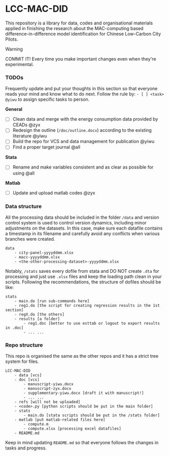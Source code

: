 # LCC-MAC-DID

This repository is a library for data, codes and organisational materials applied in finishing the research about the MAC-computing based difference-in-difference model identification for Chinese Low-Carbon City Pilots.

> [!WARNING]
> COMMIT IT! Every time you make important changes even when they're experimental. 

### TODOs

Frequently update and put your thoughts in this section so that everyone reads your mind and know what to do next. Follow the rule by: `- [ ] <task> @yiwu` to assign specific tasks to person. 

**General**

- [ ] Clean data and merge with the energy consumption data provided by CEADs @zyx
- [ ] Redesign the outline (`/doc/outline.docx`) according to the existing literature @yiwu
- [ ] Build the repo for VCS and data management for publication @yiwu
- [ ] Find a proper target journal @all

**Stata**

- [ ] Rename and make variables consistent and as clear as possible for using @all

**Matlab**

- [ ] Update and upload matlab codes @zyx

### Data structure

All the processing data should be included in the folder `/data` and version control system is used to control version dynamics, including minor adjustments on the datasets. In this case, make sure each datafile contains a timestamp in its filename and carefully avoid any conflicts when various branches were created. 

```text
data 
	- city-panel-yyyyddmm.xlsx
	- macc-yyyyddmm.xlsx
	- <the-other-processing-dataset>-yyyyddmm.xlsx
```

Notably, `/stats` saves every dofile from stata and DO NOT create `.dta` for processing and just use `.xlsx` files and keep the loading path clean in your scripts. Following the recommendations, the structure of dofiles should be like:

```text
stats
	- main.do [run sub-commands here]
	- reg1.do [the script for creating regression results in the 1st section]
	- regX.do [the others]
	- results [a folder]
		- reg1.doc [better to use esttab or logout to export results in .doc]
		- ... ...

```

### Repo structure

This repo is organised the same as the other repos and it has a strict tree system for files. 

```text
LCC-MAC-DID
	- data [vcs]
	- doc [vcs]
		- manuscript-yiwu.docx
		- manuscript-zyx.docx
		- supplementary-yiwu.docx [draft it with manuscript!]
		- ... ... 
	- refs [will not be uploaded]
	- <code>.py [python scripts should be put in the main folder]
	- stats
		- main.do [stata scripts should be put in the /stats folder]
	- matlab [put matlab-related files here]
		- compute.m
		- compute.xlsx [processing excel datafiles]
	- README.md
```

Keep in mind updating `README.md` so that everyone follows the changes in tasks and progress. 
